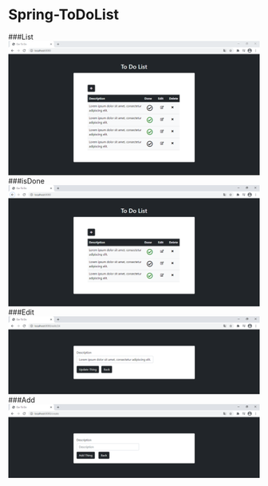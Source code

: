 # Spring-ToDoList
###List
![Alt Text](https://github.com/akbulutmustafa/Spring-ToDoList/blob/main/src/main/resources/static/M1.PNG)
###isDone
![Alt Text](https://github.com/akbulutmustafa/Spring-ToDoList/blob/main/src/main/resources/static/M4.PNG)
###Edit
![Alt Text](https://github.com/akbulutmustafa/Spring-ToDoList/blob/main/src/main/resources/static/M2.PNG)
###Add
![Alt Text](https://github.com/akbulutmustafa/Spring-ToDoList/blob/main/src/main/resources/static/M3.PNG)
